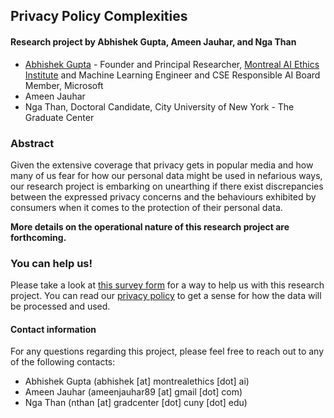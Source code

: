 ## Privacy Policy Complexities

#### Research project by Abhishek Gupta, Ameen Jauhar, and Nga Than

* [Abhishek Gupta](https://atg-abhishek.github.io) - Founder and Principal Researcher, [Montreal AI Ethics Institute](https://montrealethics.ai) and Machine Learning Engineer and CSE Responsible AI Board Member, Microsoft
* Ameen Jauhar
* Nga Than, Doctoral Candidate, City University of New York - The Graduate Center

### Abstract 

Given the extensive coverage that privacy gets in popular media and how many of us fear for how our personal data might be used in nefarious ways, our research project is embarking on unearthing if there exist discrepancies between the expressed privacy concerns and the behaviours exhibited by consumers when it comes to the protection of their personal data.

**More details on the operational nature of this research project are forthcoming.**

### You can help us! 

Please take a look at [this survey form]() for a way to help us with this research project. You can read our [privacy policy](./privacy_policy.md) to get a sense for how the data will be processed and used.

#### Contact information 

For any questions regarding this project, please feel free to reach out to any of the following contacts:
* Abhishek Gupta (abhishek [at] montrealethics [dot] ai)
* Ameen Jauhar (ameenjauhar89 [at] gmail [dot] com)
* Nga Than (nthan [at] gradcenter [dot] cuny [dot] edu)
